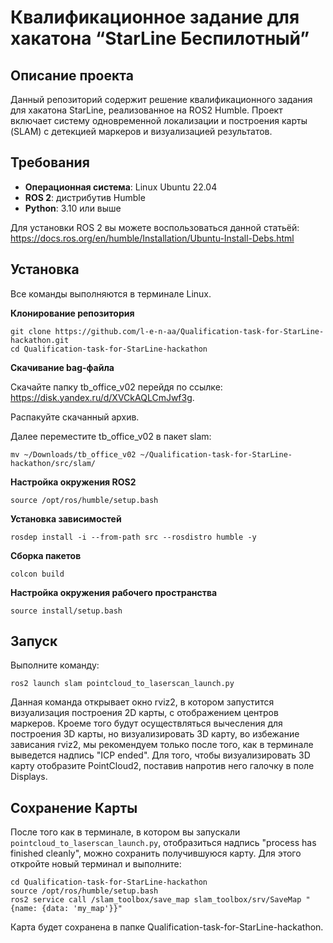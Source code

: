 # Квалификационное задание для хакатона “StarLine Беспилотный”

## Описание проекта
Данный репозиторий содержит решение квалификационного задания для хакатона StarLine, реализованное на ROS2 Humble. Проект включает систему одновременной
локализации и построения карты (SLAM) с детекцией маркеров и визуализацией результатов.

## Требования
- **Операционная система**: Linux Ubuntu 22.04 
- **ROS 2**: дистрибутив Humble  
- **Python**: 3.10 или выше

Для установки ROS 2 вы можете воспользоваться данной статьёй:
https://docs.ros.org/en/humble/Installation/Ubuntu-Install-Debs.html

## Установка
Все команды выполняются в терминале Linux.

**Клонирование репозитория**
```
git clone https://github.com/l-e-n-aa/Qualification-task-for-StarLine-hackathon.git
cd Qualification-task-for-StarLine-hackathon
```
**Скачивание bag-файла**

Скачайте папку tb_office_v02 перейдя по ссылке: https://disk.yandex.ru/d/XVCkAQLCmJwf3g.

Распакуйте скачанный архив.

Далее переместите tb_office_v02 в пакет slam:
```
mv ~/Downloads/tb_office_v02 ~/Qualification-task-for-StarLine-hackathon/src/slam/
```
**Настройка окружения ROS2**
```
source /opt/ros/humble/setup.bash
```
**Установка зависимостей**
```
rosdep install -i --from-path src --rosdistro humble -y

```
**Сборка пакетов**
```
colcon build
```
**Настройка окружения рабочего пространства**
```
source install/setup.bash
```

## Запуск
Выполните команду:
```
ros2 launch slam pointcloud_to_laserscan_launch.py
```
Данная команда открывает окно rviz2, в котором запустится визуализация построения 2D карты, с отображением центров маркеров. Кроеме того будут осуществляться вычесления для построения 3D карты, но визуализировать 3D карту, во избежание зависания rviz2, мы рекомендуем только после того, как в терминале выведется надпись "ICP ended". Для того, чтобы визуализировать 3D карту отобразите PointCloud2, поставив напротив него галочку в поле Displays.

## Сохранение Карты
После того как в терминале, в котором вы запускали `pointcloud_to_laserscan_launch.py`, отобразиться надпись "process has finished cleanly", можно сохранить получившуюся карту. Для этого откройте новый терминал и выполните:
```
cd Qualification-task-for-StarLine-hackathon
source /opt/ros/humble/setup.bash
ros2 service call /slam_toolbox/save_map slam_toolbox/srv/SaveMap "{name: {data: 'my_map'}}"
```
Карта будет сохранена в папке Qualification-task-for-StarLine-hackathon.


